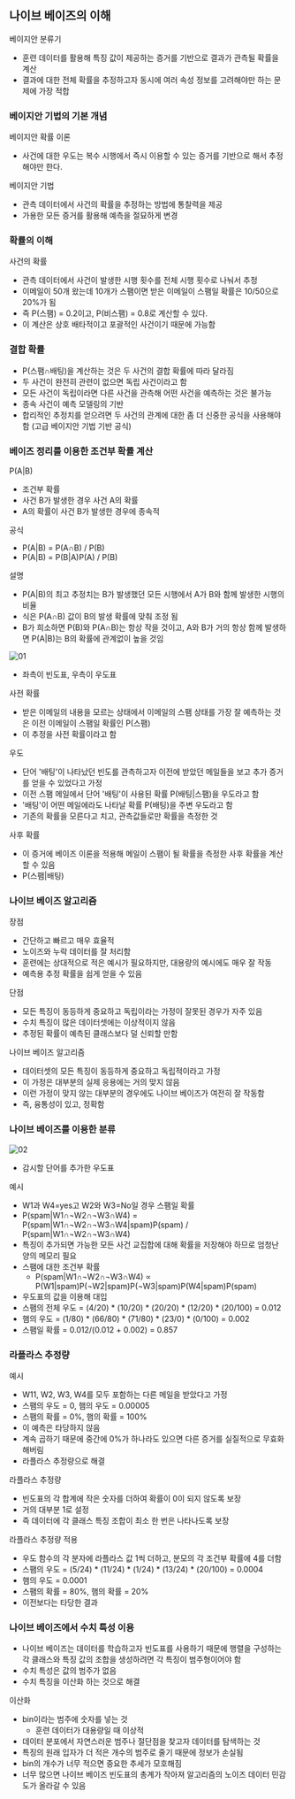 ## 나이브 베이즈의 이해
베이지안 분류기
- 훈련 데이터를 활용해 특징 값이 제공하는 증거를 기반으로 결과가 관측될 확률을 계산
- 결과에 대한 전체 확률을 추정하고자 동시에 여러 속성 정보를 고려해야만 하는 문제에 가장 적합

### 베이지안 기법의 기본 개념
베이지안 확률 이론
- 사건에 대한 우도는 복수 시행에서 즉시 이용할 수 있는 증거를 기반으로 해서 추정해야만 한다.

베이지안 기법
- 관측 데이터에서 사건의 확률을 추정하는 방법에 통찰력을 제공
- 가용한 모든 증거를 활용해 예측을 절묘하게 변경

### 확률의 이해
사건의 확률
- 관측 데이터에서 사건이 발생한 시행 횟수를 전체 시행 횟수로 나눠서 추정
- 이메일이 50개 왔는데 10개가 스팸이면 받은 이메일이 스팸일 확률은 10/50으로 20%가 됨
- 즉 P(스팸) = 0.2이고, P(비스팸) = 0.8로 계산할 수 있다.
- 이 계산은 상호 배타적이고 포괄적인 사건이기 때문에 가능함

### 결합 확률
- P(스팸∩배팅)을 계산하는 것은 두 사건의 결합 확률에 따라 달라짐
- 두 사건이 완전히 관련이 없으면 독립 사건이라고 함
- 모든 사건이 독립이라면 다른 사건을 관측해 어떤 사건을 예측하는 것은 불가능
- 종속 사건이 예측 모델링의 기반
- 합리적인 추정치를 얻으려면 두 사건의 관계에 대한 좀 더 신중한 공식을 사용해야 함 (고급 베이지안 기법 기반 공식)

### 베이즈 정리를 이용한 조건부 확률 계산
P(A|B)
- 조건부 확률
- 사건 B가 발생한 경우 사건 A의 확률
- A의 확률이 사건 B가 발생한 경우에 종속적

공식
- P(A|B) = P(A∩B) / P(B)
- P(A|B) = P(B|A)P(A) / P(B)

설명
- P(A|B)의 최고 추정치는 B가 발생했던 모든 시행에서 A가 B와 함께 발생한 시행의 비율
- 식은 P(A∩B) 값이 B의 발생 확률에 맞춰 조정 됨
- B가 희소하면 P(B)와 P(A∩B)는 항상 작을 것이고, A와 B가 거의 항상 함께 발생하면 P(A|B)는 B의 확률에 관계없이 높을 것임

![01](https://user-images.githubusercontent.com/38313522/170405713-7edb69cb-ea3d-453b-a901-315f5d783e51.PNG)
- 좌측이 빈도표, 우측이 우도표

사전 확률
- 받은 이메일의 내용을 모르는 상태에서 이메일의 스팸 상태를 가장 잘 예측하는 것은 이전 이메일이 스팸일 확률인 P(스팸)
- 이 추정을 사전 확률이라고 함

우도
- 단어 '배팅'이 나타났던 빈도를 관측하고자 이전에 받았던 메일들을 보고 추가 증거를 얻을 수 있었다고 가정
- 이전 스팸 메일에서 단어 '배팅'이 사용된 확률 P(배팅|스팸)을 우도라고 함
- '배팅'이 어떤 메일에라도 나타날 확률 P(배팅)을 주변 우도라고 함
- 기존의 확률을 모른다고 치고, 관측값들로만 확률을 측정한 것

사후 확률
- 이 증거에 베이즈 이론을 적용해 메일이 스팸이 될 확률을 측정한 사후 확률을 계산할 수 있음
- P(스팸|배팅)

### 나이브 베이즈 알고리즘
장점
- 간단하고 빠르고 매우 효율적
- 노이즈와 누락 데이터를 잘 처리함
- 훈련에는 상대적으로 적은 예시가 필요하지만, 대용량의 예시에도 매우 잘 작동
- 예측용 추정 확률을 쉽게 얻을 수 있음

단점
- 모든 특징이 동등하게 중요하고 독립이라는 가정이 잘못된 경우가 자주 있음
- 수치 특징이 많은 데이터셋에는 이상적이지 않음
- 추정된 확률이 예측된 클래스보다 덜 신뢰할 만함

나이브 베이즈 알고리즘
- 데이터셋의 모든 특징이 동등하게 중요하고 독립적이라고 가정
- 이 가정은 대부분의 실제 응용에는 거의 맞지 않음
- 이런 가정이 맞지 않는 대부분의 경우에도 나이브 베이즈가 여전히 잘 작동함
- 즉, 융통성이 있고, 정확함

### 나이브 베이즈를 이용한 분류
![02](https://user-images.githubusercontent.com/38313522/170405848-bbc153ed-a216-4a83-8d66-70726d88f78c.PNG)
- 감시할 단어를 추가한 우도표

예시
- W1과 W4=yes고 W2와 W3=No일 경우 스팸일 확률
- P(spam|W1∩¬W2∩¬W3∩W4) = P(spam|W1∩¬W2∩¬W3∩W4|spam)P(spam) / P(spam|W1∩¬W2∩¬W3∩W4)
- 특징이 추가되면 가능한 모든 사건 교집합에 대해 확률을 저장해야 하므로 엄청난 양의 메모리 필요
- 스팸에 대한 조건부 확률
    - P(spam|W1∩¬W2∩¬W3∩W4) ∝ P(W1|spam)P(¬W2|spam)P(¬W3|spam)P(W4|spam)P(spam)
- 우도표의 값을 이용해 대입
- 스팸의 전체 우도 = (4/20) * (10/20) * (20/20) * (12/20) * (20/100) = 0.012
- 햄의 우도 = (1/80) * (66/80) * (71/80) * (23/0) * (0/100) = 0.002
- 스팸일 확률 = 0.012/(0.012 + 0.002) = 0.857

### 라플라스 추정량
예시
- W11, W2, W3, W4를 모두 포함하는 다른 메일을 받았다고 가정
- 스팸의 우도 = 0, 햄의 우도 = 0.00005
- 스팸의 확률 = 0%, 햄의 확률 = 100%
- 이 예측은 타당하지 않음
- 계속 곱하기 때문에 중간에 0%가 하나라도 있으면 다른 증거를 실질적으로 무효화해버림
- 라플라스 추정량으로 해결

라플라스 추정량
- 빈도표의 각 합계에 작은 숫자를 더하여 확률이 0이 되지 않도록 보장
- 거의 대부분 1로 설정
- 즉 데이터에 각 클래스 특징 조합이 최소 한 번은 나타나도록 보장

라플라스 추정량 적용
- 우도 함수의 각 분자에 라플라스 값 1씩 더하고, 분모의 각 조건부 확률에 4를 더함
- 스팸의 우도 = (5/24) * (11/24) * (1/24) * (13/24) * (20/100) = 0.0004
- 햄의 우도 = 0.0001
- 스팸의 확률 = 80%, 햄의 확률 = 20%
- 이전보다는 타당한 결과

### 나이브 베이즈에서 수치 특성 이용
- 나이브 베이즈는 데이터를 학습하고자 빈도표를 사용하기 때문에 행렬을 구성하는 각 클래스와 특징 값의 조합을 생성하려면 각 특징이 범주형이어야 함
- 수치 특성은 값의 범주가 없음
- 수치 특징을 이산화 하는 것으로 해결

이산화
- bin이라는 범주에 숫자를 넣는 것
    - 훈련 데이터가 대용량일 때 이상적
- 데이터 분포에서 자연스러운 범주나 절단점을 찾고자 데이터를 탐색하는 것
- 특징의 원래 입자가 더 적은 개수의 범주로 줄기 때문에 정보가 손실됨
- bin의 개수가 너무 적으면 중요한 추세가 모호해짐
- 너무 많으면 나이브 베이즈 빈도표의 총계가 작아져 알고리즘의 노이즈 데이터 민감도가 올라갈 수 있음